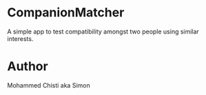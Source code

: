 # CompanionMatcher
A simple app to test compatibility amongst two people using similar interests. 

# Author
Mohammed Chisti aka Simon